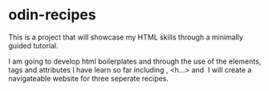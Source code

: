 # odin-recipes

This is a project that will showcase my HTML skills through a minimally guided tutorial.

I am going to develop html boilerplates and through the use of the elements, tags and attributes
I have learn so far including <a>, <h...> <href> and <img src> I will create a 
navigateable website for three seperate recipes.